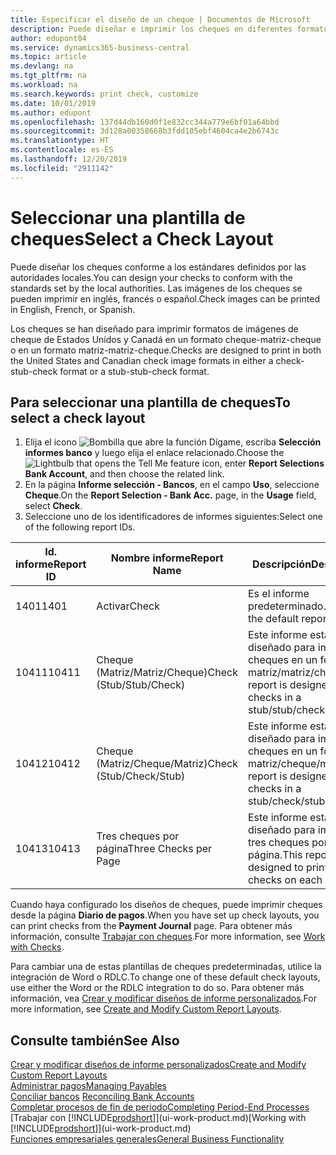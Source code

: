 ```yaml
---
title: Especificar el diseño de un cheque | Documentos de Microsoft
description: Puede diseñar e imprimir los cheques en diferentes formatos para cumplir los estándares.
author: edupont04
ms.service: dynamics365-business-central
ms.topic: article
ms.devlang: na
ms.tgt_pltfrm: na
ms.workload: na
ms.search.keywords: print check, customize
ms.date: 10/01/2019
ms.author: edupont
ms.openlocfilehash: 137d44db160d0f1e832cc344a779e6bf01a64bbd
ms.sourcegitcommit: 3d128a00358668b3fdd105ebf4604ca4e2b6743c
ms.translationtype: HT
ms.contentlocale: es-ES
ms.lasthandoff: 12/20/2019
ms.locfileid: "2911142"
---
```

# <a name="select-a-check-layout"></a><span data-ttu-id="63afe-103">Seleccionar una plantilla de cheques</span><span class="sxs-lookup"><span data-stu-id="63afe-103">Select a Check Layout</span></span>
<span data-ttu-id="63afe-104">Puede diseñar los cheques conforme a los estándares definidos por las autoridades locales.</span><span class="sxs-lookup"><span data-stu-id="63afe-104">You can design your checks to conform with the standards set by the local authorities.</span></span> <span data-ttu-id="63afe-105">Las imágenes de los cheques se pueden imprimir en inglés, francés o español.</span><span class="sxs-lookup"><span data-stu-id="63afe-105">Check images can be printed in English, French, or Spanish.</span></span>

<span data-ttu-id="63afe-106">Los cheques se han diseñado para imprimir formatos de imágenes de cheque de Estados Unidos y Canadá en un formato cheque-matriz-cheque o en un formato matriz-matriz-cheque.</span><span class="sxs-lookup"><span data-stu-id="63afe-106">Checks are designed to print in both the United States and Canadian check image formats in either a check-stub-check format or a stub-stub-check format.</span></span>

## <a name="to-select-a-check-layout"></a><span data-ttu-id="63afe-107">Para seleccionar una plantilla de cheques</span><span class="sxs-lookup"><span data-stu-id="63afe-107">To select a check layout</span></span>
1. <span data-ttu-id="63afe-108">Elija el icono ![Bombilla que abre la función Dígame](media/ui-search/search_small.png "Dígame qué desea hacer"), escriba **Selección informes banco** y luego elija el enlace relacionado.</span><span class="sxs-lookup"><span data-stu-id="63afe-108">Choose the ![Lightbulb that opens the Tell Me feature](media/ui-search/search_small.png "Tell me what you want to do") icon, enter **Report Selections Bank Account**, and then choose the related link.</span></span>
2. <span data-ttu-id="63afe-109">En la página **Informe selección - Bancos**, en el campo **Uso**, seleccione **Cheque**.</span><span class="sxs-lookup"><span data-stu-id="63afe-109">On the **Report Selection - Bank Acc.** page, in the **Usage** field, select **Check**.</span></span>
3. <span data-ttu-id="63afe-110">Seleccione uno de los identificadores de informes siguientes:</span><span class="sxs-lookup"><span data-stu-id="63afe-110">Select one of the following report IDs.</span></span>

| <span data-ttu-id="63afe-111">Id. informe</span><span class="sxs-lookup"><span data-stu-id="63afe-111">Report ID</span></span> | <span data-ttu-id="63afe-112">Nombre informe</span><span class="sxs-lookup"><span data-stu-id="63afe-112">Report Name</span></span> | <span data-ttu-id="63afe-113">Descripción</span><span class="sxs-lookup"><span data-stu-id="63afe-113">Description</span></span> |
| --- | --- | --- |
| <span data-ttu-id="63afe-114">1401</span><span class="sxs-lookup"><span data-stu-id="63afe-114">1401</span></span> |<span data-ttu-id="63afe-115">Activar</span><span class="sxs-lookup"><span data-stu-id="63afe-115">Check</span></span> |<span data-ttu-id="63afe-116">Es el informe predeterminado.</span><span class="sxs-lookup"><span data-stu-id="63afe-116">This is the default report.</span></span> |
| <span data-ttu-id="63afe-117">10411</span><span class="sxs-lookup"><span data-stu-id="63afe-117">10411</span></span> |<span data-ttu-id="63afe-118">Cheque (Matriz/Matriz/Cheque)</span><span class="sxs-lookup"><span data-stu-id="63afe-118">Check (Stub/Stub/Check)</span></span> |<span data-ttu-id="63afe-119">Este informe está diseñado para imprimir cheques en un formato matriz/matriz/cheque.</span><span class="sxs-lookup"><span data-stu-id="63afe-119">This report is designed to print checks in a stub/stub/check format.</span></span> |
| <span data-ttu-id="63afe-120">10412</span><span class="sxs-lookup"><span data-stu-id="63afe-120">10412</span></span> |<span data-ttu-id="63afe-121">Cheque (Matriz/Cheque/Matriz)</span><span class="sxs-lookup"><span data-stu-id="63afe-121">Check (Stub/Check/Stub)</span></span> |<span data-ttu-id="63afe-122">Este informe está diseñado para imprimir cheques en un formato matriz/cheque/matriz.</span><span class="sxs-lookup"><span data-stu-id="63afe-122">This report is designed to print checks in a stub/check/stub format.</span></span> |
| <span data-ttu-id="63afe-123">10413</span><span class="sxs-lookup"><span data-stu-id="63afe-123">10413</span></span> |<span data-ttu-id="63afe-124">Tres cheques por página</span><span class="sxs-lookup"><span data-stu-id="63afe-124">Three Checks per Page</span></span> |<span data-ttu-id="63afe-125">Este informe está diseñado para imprimir tres cheques por página.</span><span class="sxs-lookup"><span data-stu-id="63afe-125">This report is designed to print three checks on each page.</span></span> |

<span data-ttu-id="63afe-126">Cuando haya configurado los diseños de cheques, puede imprimir cheques desde la página **Diario de pagos**.</span><span class="sxs-lookup"><span data-stu-id="63afe-126">When you have set up check layouts, you can print checks from the **Payment Journal** page.</span></span> <span data-ttu-id="63afe-127">Para obtener más información, consulte [Trabajar con cheques](payables-how-work-checks.md).</span><span class="sxs-lookup"><span data-stu-id="63afe-127">For more information, see [Work with Checks](payables-how-work-checks.md).</span></span>

<span data-ttu-id="63afe-128">Para cambiar una de estas plantillas de cheques predeterminadas, utilice la integración de Word o RDLC.</span><span class="sxs-lookup"><span data-stu-id="63afe-128">To change one of these default check layouts, use either the Word or the RDLC integration to do so.</span></span> <span data-ttu-id="63afe-129">Para obtener más información, vea [Crear y modificar diseños de informe personalizados](ui-how-create-custom-report-layout.md).</span><span class="sxs-lookup"><span data-stu-id="63afe-129">For more information, see [Create and Modify Custom Report Layouts](ui-how-create-custom-report-layout.md).</span></span>

## <a name="see-also"></a><span data-ttu-id="63afe-130">Consulte también</span><span class="sxs-lookup"><span data-stu-id="63afe-130">See Also</span></span>
[<span data-ttu-id="63afe-131">Crear y modificar diseños de informe personalizados</span><span class="sxs-lookup"><span data-stu-id="63afe-131">Create and Modify Custom Report Layouts</span></span>](ui-how-create-custom-report-layout.md)  
[<span data-ttu-id="63afe-132">Administrar pagos</span><span class="sxs-lookup"><span data-stu-id="63afe-132">Managing Payables</span></span>](payables-manage-payables.md)  
<span data-ttu-id="63afe-133">[Conciliar bancos](bank-manage-bank-accounts.md) </span><span class="sxs-lookup"><span data-stu-id="63afe-133">[Reconciling Bank Accounts](bank-manage-bank-accounts.md) </span></span>  
[<span data-ttu-id="63afe-134">Completar procesos de fin de periodo</span><span class="sxs-lookup"><span data-stu-id="63afe-134">Completing Period-End Processes</span></span>](year-how-complete-period-end-processes.md)  
<span data-ttu-id="63afe-135">[Trabajar con [!INCLUDE[prodshort](includes/prodshort.md)]](ui-work-product.md)</span><span class="sxs-lookup"><span data-stu-id="63afe-135">[Working with [!INCLUDE[prodshort](includes/prodshort.md)]](ui-work-product.md)</span></span>  
[<span data-ttu-id="63afe-136">Funciones empresariales generales</span><span class="sxs-lookup"><span data-stu-id="63afe-136">General Business Functionality</span></span>](ui-across-business-areas.md)

